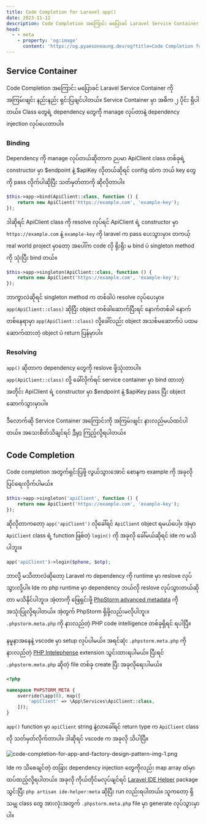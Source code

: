 ```yaml
---
title: Code Completion for Laravel app()
date: 2023-11-12
description: Code Completion အကြောင်း မပြောခင် Laravel Service Container ကို အကြမ်းဖျင်း နည်းနည်း ရှင်းပြချင်ပါတယ်။
head:
  - - meta
    - property: 'og:image'
      content: 'https://og.pyaesoneaung.dev/og?title=Code Completion for Laravel app()'
---
```


## Service Container

Code Completion အကြောင်း မပြောခင် Laravel Service Container ကို အကြမ်းဖျင်း နည်းနည်း ရှင်းပြချင်ပါတယ်။ 
Service Container မှာ အဓိက ၂ ပိုင်း ရှိပါတယ်။ Class တွေရဲ့ dependency တွေကို manage လုပ်တာနဲ့ dependency injection လုပ်ပေးတာပါ။ 

### Binding

Dependency ကို manage လုပ်တယ်ဆိုတာက ဉပမာ ApiClient class တစ်ခုရဲ့ constructor မှာ $endpoint နဲ့ $apiKey လိုတယ်ဆိုရင် config ထဲက ဘယ် key တွေကို pass လိုက်ပါဆိုပြီး သတ်မှတ်တာကို ဆိုလိုတာပါ။

```php
$this->app->bind(ApiClient::class, function () {
    return new ApiClient('https://example.com', 'example-key');
});
```

ဒါဆိုရင် ApiClient class ကို resolve လုပ်ရင် ApiClient ရဲ့ constructor မှာ `https://example.com` နဲ့ `example-key` ကို laravel က pass ပေးသွားမှာ။ တကယ့် real world project မှာတော့ အပေါ်က code လို ရိုးရိုး မ bind ပဲ singleton method ကို သုံးပြီး bind တယ်။

```php
$this->app->singleton(ApiClient::class, function () {
    return new ApiClient('https://example.com', 'example-key');
});
```

ဘာကွာလဲဆိုရင် singleton method က တစ်ခါပဲ resolve လုပ်ပေးမှာ။ `app(ApiClient::class)` ဆိုပြီး object တစ်ခါဆောက်ပြီးရင် နောက်တစ်ခါ နောက်တစ်နေရာမှာ `app(ApiClient::class)` လို့ခေါ်လည်း object အသစ်မဆောက်ပဲ ပထမ ဆောက်ထားတဲ့ object ပဲ return ပြန်မှာပါ။

### Resolving

`app()` ဆိုတာက dependency တွေကို reslove ဖို့သုံးတာပါ။ `app(ApiClient::class)` လို့ ခေါ်လိုက်ရင် service container မှာ bind ထားတဲ့အတိုင်း ApiClient ရဲ့ constructor မှာ $endpoint နဲ့ $apiKey pass ပြီး object ဆောက်သွားမှာပါ။

ဒီလောက်ဆို Service Container အကြောင်းကို အကြမ်းဖျင်း နားလည်မယ်ထင်ပါတယ်။ အသေးစိတ်သိချင်ရင် [ဒီမှာ](https://laravel.com/docs/10.x/container) ကြည့်လို့ရပါတယ်။

## Code Completion

Code completion အတွက်ရှင်းပြဖို့ လွယ်သွားအောင် စောနက example ကို အခုလိုပြင်ရေးလိုက်ပါမယ်။

```php
$this->app->singleton('apiClient', function () {
    return new ApiClient('https://example.com', 'example-key');
});
```

ဆိုလိုတာကတော့ `app('apiClient')` လိုခေါ်ရင် `ApiClient` object ရမယ်ပေါ့။ အဲ့မှာ `ApiClient` class ရဲ့ function ဖြစ်တဲ့ `login()` ကို အခုလို ခေါ်မ​ယ်ဆိုရင် ide က မသိပါဘူး။

```php
app('apiClient')->login($phone, $otp);
```

ဘာလို့ မသိတာလဲဆိုတော့ Laravel က dependency ကို runtime မှာ reslove လုပ်သွားလို့ပါ။​ Ide က php runtime မှာ dependency ဘယ်လို reslove လုပ်သွားတယ်ဆိုတာ မသိနိုင်ပါဘူး။ အဲ့တာကို ဖြေရှင်းဖို့ [PhpStorm advanced metadata](https://www.jetbrains.com/help/phpstorm/ide-advanced-metadata.html) ကို အသုံးပြုလို့ရပါတယ်။ အဲ့တွက် PhpStorm ရှိဖို့လည်းမလိုပါဘူး။ `.phpstorm.meta.php` ကို နားလည်တဲ့ PHP code intelligence တစ်ခုရှိရင် ရပါပြီ။

နမူနာအနေနဲ့ vscode မှာ setup လုပ်ပါမယ်။ အရင်ဆုံး `.phpstorm.meta.php` ကို နားလည်တဲ့ [PHP Intelephense](https://marketplace.visualstudio.com/items?itemName=bmewburn.vscode-intelephense-client) extension သွင်းထားရပါမယ်။ ပြီးရင် `.phpstorm.meta.php` ဆိုတဲ့ file တစ်ခု create ပြီး အခုလိုရေးပါမယ်။

```php
<?php

namespace PHPSTORM_META {
    override(\app(0), map([
        'apiClient' => \App\Services\ApiClient::class,
    ]));
}
```

`app()` function မှာ `apiClient` string နဲ့လာခေါ်ရင် return type က `ApiClient` class လို သတ်မှတ်လိုက်တာပါ။ ဒါဆိုရင် vscode က အခုလို သိပါပြီ။

![code-completion-for-app-and-factory-design-pattern-img-1.png](https://www.pyaesoneaung.dev/assets/img/blog/code-completion-for-app-and-factory-design-pattern-img-1.png.png)

Ide က သိစေချင်တဲ့ တခြား dependency injection တွေကိုလည်း map array ထဲမှာ ထပ်ထည့်လို့ရပါတယ်။ အခုလို ကိုယ်တိုင်မလုပ်ချင်ရင် [Laravel IDE Helper](https://github.com/barryvdh/laravel-ide-helper) package သွင်းပြီး `php artisan ide-helper:meta` ဆိုပြီး run လည်းရပါတယ်။ သူကတော့ ရှိသမျှ class တွေ အားလုံးအတွက် `.phpstorm.meta.php` file မှာ generate လုပ်သွားမှာပါ။